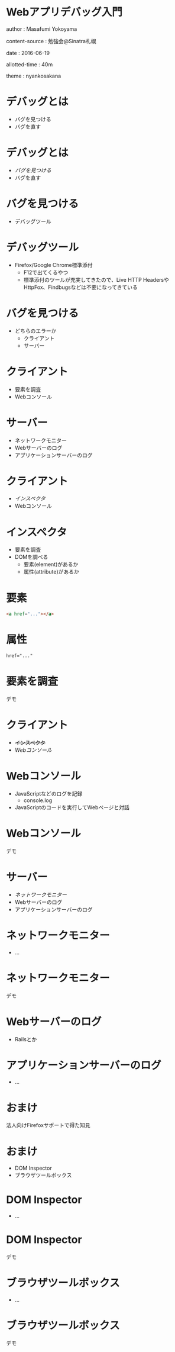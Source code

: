 # Webアプリデバッグ入門

author
:   Masafumi Yokoyama

content-source
:   勉強会@Sinatra札幌

date
:   2016-06-19

allotted-time
:   40m

theme
:   nyankosakana

# デバッグとは

* バグを見つける
* バグを直す

# デバッグとは

* *バグを見つける*
* バグを直す

# バグを見つける

* デバッグツール

# デバッグツール

* Firefox/Google Chrome標準添付
  * F12で出てくるやつ
  * 標準添付のツールが充実してきたので、Live HTTP HeadersやHttpFox、Findbugsなどは不要になってきている

# バグを見つける

* どちらのエラーか
  * クライアント
  * サーバー

# クライアント

* 要素を調査
* Webコンソール

# サーバー

* ネットワークモニター
* Webサーバーのログ
* アプリケーションサーバーのログ

# クライアント

* *インスペクタ*
* Webコンソール

# インスペクタ

* 要素を調査
* DOMを調べる
  * 要素(element)があるか
  * 属性(attribute)があるか

# 要素

```html
<a href="..."></a>
```

# 属性

```html
href="..."
```

# 要素を調査

デモ

# クライアント

* ~~インスペクタ~~
* *Webコンソール*

# Webコンソール

* JavaScriptなどのログを記録
  * console.log
* JavaScriptのコードを実行してWebページと対話

# Webコンソール

デモ

# サーバー

* *ネットワークモニター*
* Webサーバーのログ
* アプリケーションサーバーのログ

# ネットワークモニター

* ...

# ネットワークモニター

デモ

# Webサーバーのログ

* Railsとか

# アプリケーションサーバーのログ

* ...

# おまけ

法人向けFirefoxサポートで得た知見

# おまけ

* DOM Inspector
* ブラウザツールボックス

# DOM Inspector

* ...

# DOM Inspector

デモ

# ブラウザツールボックス

* ...

# ブラウザツールボックス

デモ
